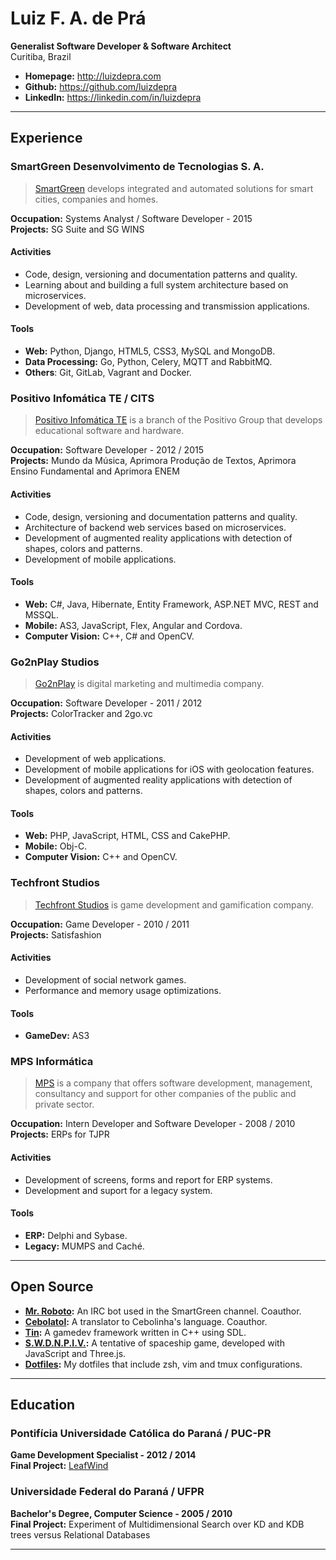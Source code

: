 # Luiz F. A. de Prá

**Generalist Software Developer & Software Architect**<br />
Curitiba, Brazil

- **Homepage:** http://luizdepra.com
- **Github:** https://github.com/luizdepra
- **LinkedIn:** https://linkedin.com/in/luizdepra

---
## Experience

### SmartGreen Desenvolvimento de Tecnologias S. A.

> [SmartGreen](http://www.smartgreen.net) develops integrated and automated solutions for smart cities, companies and homes.

**Occupation:** Systems Analyst / Software Developer - 2015<br />
**Projects:** SG Suite and SG WINS

#### Activities

- Code, design, versioning and documentation patterns and quality.
- Learning about and building a full system architecture based on microservices.
- Development of web, data processing and transmission applications.

#### Tools

- **Web:** Python, Django, HTML5, CSS3, MySQL and MongoDB.
- **Data Processing:** Go, Python, Celery, MQTT and RabbitMQ.
- **Others**: Git, GitLab, Vagrant and Docker.

### Positivo Infomática TE / CITS

> [Positivo Infomática TE](http://www.positivoteceduc.com.br) is a branch of the Positivo Group that develops educational software and hardware.

**Occupation:** Software Developer - 2012 / 2015<br />
**Projects:** Mundo da Música, Aprimora Produção de Textos, Aprimora Ensino Fundamental and Aprimora ENEM

#### Activities

- Code, design, versioning and documentation patterns and quality.
- Architecture of backend web services based on microservices.
- Development of augmented reality applications with detection of shapes, colors and patterns.
- Development of mobile applications.

#### Tools

- **Web:** C#, Java, Hibernate, Entity Framework, ASP.NET MVC, REST and MSSQL.
- **Mobile:** AS3, JavaScript, Flex, Angular and Cordova.
- **Computer Vision:** C++, C# and OpenCV.

### Go2nPlay Studios

> [Go2nPlay](http://www.go2nplay.com) is digital marketing and multimedia company.

**Occupation:** Software Developer - 2011 / 2012<br />
**Projects:** ColorTracker and 2go.vc

#### Activities

- Development of web applications.
- Development of mobile applications for iOS with geolocation features.
- Development of augmented reality applications with detection of shapes, colors and patterns.

#### Tools

- **Web:** PHP, JavaScript, HTML, CSS and CakePHP.
- **Mobile:** Obj-C.
- **Computer Vision:** C++ and OpenCV.

### Techfront Studios

> [Techfront Studios](http://www.techfront.com.br) is game development and gamification company.


**Occupation:** Game Developer - 2010 / 2011<br />
**Projects:** Satisfashion

#### Activities

- Development of social network games.
- Performance and memory usage optimizations.

#### Tools

- **GameDev:** AS3

### MPS Informática

> [MPS](http://www.mps.com.br) is a company that offers software development, management, consultancy and support for other companies of the public and private sector.

**Occupation:** Intern Developer and Software Developer - 2008 / 2010
**Projects:** ERPs for TJPR

#### Activities

- Development of screens, forms and report for ERP systems.
- Development and suport for a legacy system.

#### Tools

- **ERP:** Delphi and Sybase.
- **Legacy:** MUMPS and Caché.

---
## Open Source

- **[Mr. Roboto](https://github.com/luizdepra/mr_roboto):** An IRC bot used in the SmartGreen channel. Coauthor.
- **[Cebolatol](https://github.com/julianolf/cebolatol):** A translator to Cebolinha's language. Coauthor.
- **[Tin](https://github.com/TinTeam/Tin/tree/feature/project_structure):** A gamedev framework written in C++ using SDL.
- **[S.W.D.N.P.I.V.](https://github.com/luizdepra/swdnpiv):** A tentative of spaceship game, developed with JavaScript and Three.js.
- **[Dotfiles](https://github.com/luizdepra/dotfiles):** My dotfiles that include zsh, vim and tmux configurations.

---
## Education

### Pontifícia Universidade Católica do Paraná / PUC-PR

**Game Development Specialist - 2012 / 2014**<br />
**Final Project:** [LeafWind](http://www.indiedb.com/games/leafwind)

### Universidade Federal do Paraná / UFPR

**Bachelor's Degree, Computer Science - 2005 / 2010**<br />
**Final Project:** Experiment of Multidimensional Search over KD and KDB trees versus Relational Databases

---

